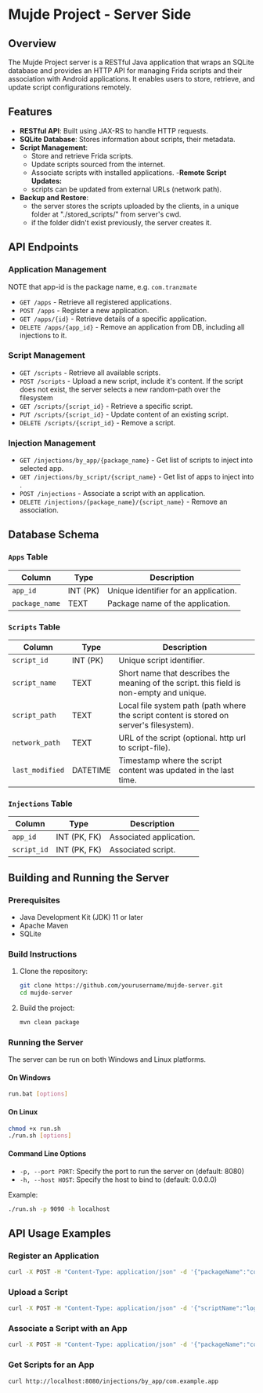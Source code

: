 # Mujde Project - Server Side

## Overview
The Mujde Project server is a RESTful Java application that wraps an SQLite database and provides an HTTP API for managing Frida scripts and their association with Android applications. It enables users to store, retrieve, and update script configurations remotely.

## Features
- **RESTful API**: Built using JAX-RS to handle HTTP requests.
- **SQLite Database**: Stores information about scripts, their metadata.
- **Script Management**:
  - Store and retrieve Frida scripts.
  - Update scripts sourced from the internet.
  - Associate scripts with installed applications.
-**Remote Script Updates:**
  - scripts can be updated from external URLs (network path). 
- **Backup and Restore**:
  - the server stores the scripts uploaded by the clients, in a unique folder at "./stored_scripts/" from server's cwd.
  -  if the folder didn't exist previously, the server creates it.

## API Endpoints
### Application Management
NOTE that app-id is the package name, e.g. `com.tranzmate`
- `GET /apps` - Retrieve all registered applications.
- `POST /apps` - Register a new application.
- `GET /apps/{id}` - Retrieve details of a specific application.
- `DELETE /apps/{app_id}` - Remove an application from DB, including all injections to it.

### Script Management
- `GET /scripts` - Retrieve all available scripts.
- `POST /scripts` - Upload a new script, include it's content. If the script does not exist, the server selects a new random-path over the filesystem
- `GET /scripts/{script_id}` - Retrieve a specific script.
- `PUT /scripts/{script_id}` - Update content of an existing script.
- `DELETE /scripts/{script_id}` - Remove a script.

### Injection Management
- `GET /injections/by_app/{package_name}` - Get list of scripts to inject into selected app.
- `GET /injections/by_script/{script_name}` - Get list of apps to inject into .
- `POST /injections` - Associate a script with an application.
- `DELETE /injections/{package_name}/{script_name}` - Remove an association.

## Database Schema
### `Apps` Table
| Column       | Type   | Description |
|-------------|--------|-------------|
| `app_id`    | INT (PK) | Unique identifier for an application. |
| `package_name` | TEXT | Package name of the application. |

### `Scripts` Table
| Column       | Type   | Description |
|-------------|--------|-------------|
| `script_id` | INT (PK) | Unique script identifier. |
| `script_name` | TEXT | Short name that describes the meaning of the script. this field is non-empty and unique. |
| `script_path` | TEXT | Local file system path (path where the script content is stored on server's filesystem). |
| `network_path` | TEXT | URL of the script (optional. http url to script-file). |
| `last_modified` | DATETIME | Timestamp where the script content was updated in the last time. |

### `Injections` Table
| Column    | Type   | Description |
|-----------|--------|-------------|
| `app_id`  | INT (PK, FK) | Associated application. |
| `script_id` | INT (PK, FK) | Associated script. |

## Building and Running the Server

### Prerequisites
- Java Development Kit (JDK) 11 or later
- Apache Maven
- SQLite

### Build Instructions
1. Clone the repository:
   ```bash
   git clone https://github.com/yourusername/mujde-server.git
   cd mujde-server
   ```

2. Build the project:
   ```bash
   mvn clean package
   ```

### Running the Server
The server can be run on both Windows and Linux platforms.

#### On Windows
```bash
run.bat [options]
```

#### On Linux
```bash
chmod +x run.sh
./run.sh [options]
```

#### Command Line Options
- `-p, --port PORT`: Specify the port to run the server on (default: 8080)
- `-h, --host HOST`: Specify the host to bind to (default: 0.0.0.0)

Example:
```bash
./run.sh -p 9090 -h localhost
```

## API Usage Examples

### Register an Application
```bash
curl -X POST -H "Content-Type: application/json" -d '{"packageName":"com.example.app"}' http://localhost:8080/apps
```

### Upload a Script
```bash
curl -X POST -H "Content-Type: application/json" -d '{"scriptName":"logger","content":"console.log(\"Hook installed\")"}' http://localhost:8080/scripts
```

### Associate a Script with an App
```bash
curl -X POST -H "Content-Type: application/json" -d '{"packageName":"com.example.app","scriptName":"logger"}' http://localhost:8080/injections
```

### Get Scripts for an App
```bash
curl http://localhost:8080/injections/by_app/com.example.app
```
